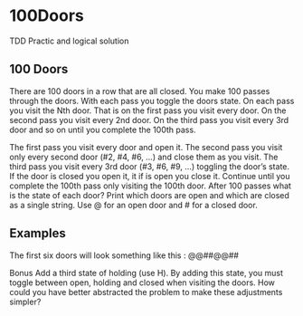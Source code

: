# 100Doors
TDD Practic and logical solution
## 100 Doors
There are 100 doors in a row that are all closed. You make 100 passes through the doors. With each pass you toggle the doors state. On each pass you visit the Nth door. That is on the first pass you visit every door. On the second pass you visit every 2nd door. On the third pass you visit every 3rd door and so on until you complete the 100th pass.

The first pass you visit every door and open it.
The second pass you visit only every second door (#2, #4, #6, …) and close them as you visit.
The third pass you visit every 3rd door (#3, #6, #9, …) toggling the door’s state.
If the door is closed you open it, it if is open you close it.
Continue until you complete the 100th pass only visiting the 100th door.
After 100 passes what is the state of each door?
Print which doors are open and which are closed as a single string.
Use @ for an open door and # for a closed door.

## Examples
The first six doors will look something like this : @@##@@##

Bonus
Add a third state of holding (use H). By adding this state, you must toggle between open, holding and closed when visiting the doors.
How could you have better abstracted the problem to make these adjustments simpler?


